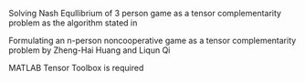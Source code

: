 Solving Nash Equllibrium of 3 person game as a tensor complementarity problem as the algorithm stated in

Formulating an n-person noncooperative game as a tensor complementarity problem
by Zheng-Hai Huang and Liqun Qi

MATLAB Tensor Toolbox is required 